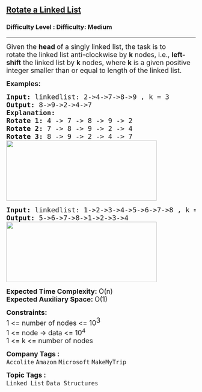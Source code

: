 <h2><a href="https://www.geeksforgeeks.org/problems/rotate-a-linked-list/1?page=1&difficulty=Medium,Hard&status=unsolved&sortBy=submissions">Rotate a Linked List</a></h2><h3>Difficulty Level : Difficulty: Medium</h3><hr><div class="problems_problem_content__Xm_eO"><p><span style="font-size: 18px;">Given the&nbsp;</span><strong style="font-size: 18px;">head </strong><span style="font-size: 18px;">of a singly linked list,</span><span style="font-size: 18px;"> the task is to rotate&nbsp;</span><span style="font-size: 18px;">the linked list anti-clockwise by </span><strong style="font-size: 18px;">k</strong><span style="font-size: 18px;"> nodes, i.e., </span><strong style="font-size: 18px;">left-shift</strong><span style="font-size: 18px;"> the linked list by </span><strong style="font-size: 18px;">k</strong><span style="font-size: 18px;"> nodes, where </span><strong style="font-size: 18px;">k</strong><span style="font-size: 18px;"> is a given positive integer smaller than or equal to length of the linked list.</span></p>
<p><span style="font-size: 18px;"><strong>Examples:</strong></span></p>
<pre><span style="font-size: 18px;"><strong>Input: </strong>linkedlist: 2-&gt;4-&gt;7-&gt;8-&gt;9 , k = 3
<strong>Output: </strong>8-&gt;9-&gt;2-&gt;4-&gt;7<strong>
Explanation:<br></strong></span><span style="font-size: 18px;"><strong>Rotate 1:&nbsp;</strong>4 -&gt; 7 -&gt; 8 -&gt; 9 -&gt; 2</span>
<span style="font-size: 18px;"><strong>Rotate 2:</strong>&nbsp;7&nbsp;-&gt; 8&nbsp;-&gt; 9&nbsp;-&gt; 2&nbsp;-&gt; 4</span>
<span style="font-size: 18px;"><strong>Rotate 3:</strong>&nbsp;8&nbsp;-&gt; 9&nbsp;-&gt; 2&nbsp;-&gt; 4&nbsp;-&gt; 7<br></span><strong style="font-size: 18px; font-family: -apple-system, BlinkMacSystemFont, 'Segoe UI', Roboto, Oxygen, Ubuntu, Cantarell, 'Open Sans', 'Helvetica Neue', sans-serif;"><img src="https://media.geeksforgeeks.org/img-practice/prod/addEditProblem/700023/Web/Other/blobid0_1721799624.png" width="400" height="160"></strong>
</pre>
<pre><span style="font-size: 18px;"><strong>Input: </strong>linkedlist: 1-&gt;2-&gt;3-&gt;4-&gt;5-&gt;6-&gt;7-&gt;8 , k = 4
<strong>Output: </strong>5-&gt;6-&gt;7-&gt;8-&gt;1-&gt;2-&gt;3-&gt;4<br><img src="https://media.geeksforgeeks.org/img-practice/prod/addEditProblem/700023/Web/Other/blobid1_1721799675.png" width="400" height="160"></span>
</pre>
<p><span style="font-size: 18px;"><strong>Expected Time Complexity:&nbsp;</strong>O(n)<br><strong>Expected Auxiliary Space:&nbsp;</strong>O(1)</span></p>
<p><span style="font-size: 18px;"><strong style="font-size: 18px;">Constraints:</strong><br><span style="font-size: 18px;">1 &lt;= number of nodes &lt;= 10</span><sup style="font-size: 18px;">3<br></sup><span style="font-size: 18px;">1 &lt;= node -&gt; data &lt;= 10<sup>4</sup></span><br><span style="font-size: 18px;">1 &lt;= k &lt;=&nbsp;</span></span><span style="font-size: 18px;">number of nodes</span><span style="font-size: 18px;">&nbsp;</span></p></div><p><span style=font-size:18px><strong>Company Tags : </strong><br><code>Accolite</code>&nbsp;<code>Amazon</code>&nbsp;<code>Microsoft</code>&nbsp;<code>MakeMyTrip</code>&nbsp;<br><p><span style=font-size:18px><strong>Topic Tags : </strong><br><code>Linked List</code>&nbsp;<code>Data Structures</code>&nbsp;